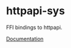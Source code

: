 # httpapi-sys #
FFI bindings to httpapi.

[Documentation](https://retep998.github.io/doc/httpapi-sys/)
